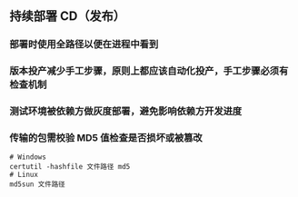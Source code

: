 ## 持续部署 CD（发布）

### 部署时使用全路径以便在进程中看到

### 版本投产减少手工步骤，原则上都应该自动化投产，手工步骤必须有检查机制

### 测试环境被依赖方做灰度部署，避免影响依赖方开发进度

### 传输的包需校验 MD5 值检查是否损坏或被篡改

```shell
# Windows
certutil -hashfile 文件路径 md5
# Linux
md5sun 文件路径
```